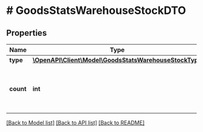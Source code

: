 # # GoodsStatsWarehouseStockDTO

## Properties

Name | Type | Description | Notes
------------ | ------------- | ------------- | -------------
**type** | [**\OpenAPI\Client\Model\GoodsStatsWarehouseStockType**](GoodsStatsWarehouseStockType.md) |  | [optional]
**count** | **int** | Количество товара для указанного типа остатков на складе. | [optional]

[[Back to Model list]](../../README.md#models) [[Back to API list]](../../README.md#endpoints) [[Back to README]](../../README.md)
